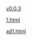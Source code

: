 [v0.0.3](https://github.com/littleflute/blog/edit/master/issues/571/readme.md)

[1.html](1.html)

[xd1.html](xd1.html)
